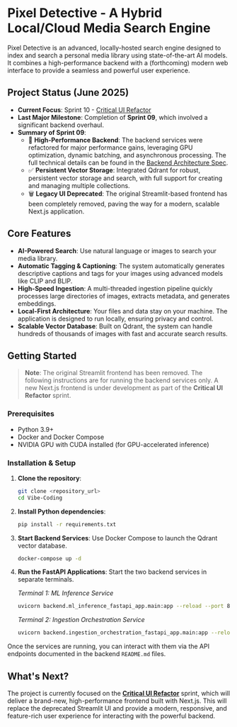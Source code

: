 # Pixel Detective - A Hybrid Local/Cloud Media Search Engine

Pixel Detective is an advanced, locally-hosted search engine designed to index and search a personal media library using state-of-the-art AI models. It combines a high-performance backend with a (forthcoming) modern web interface to provide a seamless and powerful user experience.

## Project Status (June 2025)

-   **Current Focus**: Sprint 10 - [Critical UI Refactor](/docs/sprints/critical-ui-refactor/README.md)
-   **Last Major Milestone**: Completion of **Sprint 09**, which involved a significant backend overhaul.
-   **Summary of Sprint 09**:
    -   🚀 **High-Performance Backend**: The backend services were refactored for major performance gains, leveraging GPU optimization, dynamic batching, and asynchronous processing. The full technical details can be found in the [Backend Architecture Spec](/backend/ARCHITECTURE.md).
    -   ✅ **Persistent Vector Storage**: Integrated Qdrant for robust, persistent vector storage and search, with full support for creating and managing multiple collections.
    -   🗑️ **Legacy UI Deprecated**: The original Streamlit-based frontend has been completely removed, paving the way for a modern, scalable Next.js application.

## Core Features

-   **AI-Powered Search**: Use natural language or images to search your media library.
-   **Automatic Tagging & Captioning**: The system automatically generates descriptive captions and tags for your images using advanced models like CLIP and BLIP.
-   **High-Speed Ingestion**: A multi-threaded ingestion pipeline quickly processes large directories of images, extracts metadata, and generates embeddings.
-   **Local-First Architecture**: Your files and data stay on your machine. The application is designed to run locally, ensuring privacy and control.
-   **Scalable Vector Database**: Built on Qdrant, the system can handle hundreds of thousands of images with fast and accurate search results.

## Getting Started

> **Note**: The original Streamlit frontend has been removed. The following instructions are for running the backend services only. A new Next.js frontend is under development as part of the **Critical UI Refactor** sprint.

### Prerequisites

-   Python 3.9+
-   Docker and Docker Compose
-   NVIDIA GPU with CUDA installed (for GPU-accelerated inference)

### Installation & Setup

1.  **Clone the repository**:
    ```bash
    git clone <repository_url>
    cd Vibe-Coding
    ```

2.  **Install Python dependencies**:
    ```bash
    pip install -r requirements.txt
    ```

3.  **Start Backend Services**: Use Docker Compose to launch the Qdrant vector database.
    ```bash
    docker-compose up -d
    ```

4.  **Run the FastAPI Applications**: Start the two backend services in separate terminals.

    *Terminal 1: ML Inference Service*
    ```bash
    uvicorn backend.ml_inference_fastapi_app.main:app --reload --port 8001
    ```

    *Terminal 2: Ingestion Orchestration Service*
    ```bash
    uvicorn backend.ingestion_orchestration_fastapi_app.main:app --reload --port 8002
    ```

Once the services are running, you can interact with them via the API endpoints documented in the backend `README.md` files.

## What's Next?

The project is currently focused on the **[Critical UI Refactor](/docs/sprints/critical-ui-refactor/README.md)** sprint, which will deliver a brand-new, high-performance frontend built with Next.js. This will replace the deprecated Streamlit UI and provide a modern, responsive, and feature-rich user experience for interacting with the powerful backend. 